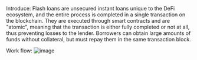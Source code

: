Introduce:
Flash loans are unsecured instant loans unique to the DeFi ecosystem, and the entire process is completed in a single transaction on the blockchain. They are executed through smart contracts and are "atomic", meaning that the transaction is either fully completed or not at all, thus preventing losses to the lender. Borrowers can obtain large amounts of funds without collateral, but must repay them in the same transaction block.

Work flow:
![image](https://github.com/user-attachments/assets/9155881d-8933-4313-aa89-0d32e3a4f8bb)

